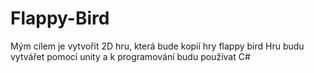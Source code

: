# Flappy-Bird

Mým cílem je vytvořit 2D hru, která bude kopií hry flappy bird
Hru budu vytvářet pomocí unity a k programování budu používat C#
